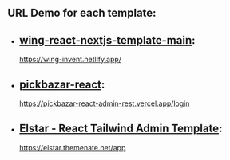 
## URL Demo for each template:


- ## [wing-react-nextjs-template-main](https://wing-invent.netlify.app/): 
    https://wing-invent.netlify.app/

- ## [pickbazar-react](https://pickbazar-react-admin-rest.vercel.app/login): 
    https://pickbazar-react-admin-rest.vercel.app/login

- ## [Elstar - React Tailwind Admin Template](https://elstar.themenate.net/app): 
    https://elstar.themenate.net/app